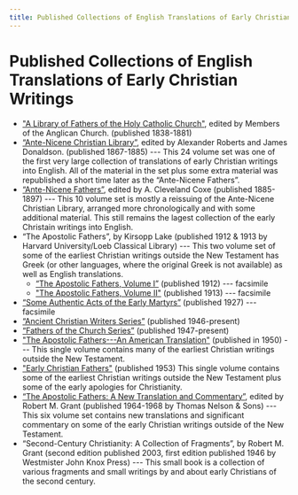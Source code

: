```yaml
---
title: Published Collections of English Translations of Early Christian Writings
---
```


# Published Collections of English Translations of Early Christian Writings

* ["A Library of Fathers of the Holy Catholic Church"](alibraryoffathers.html), edited by Members of the Anglican Church. (published 1838-1881) 
* [“Ante-Nicene Christian Library”](ancl.html), edited by Alexander Roberts and James Donaldson. (published 1867-1885) --- This 24 volume set was one of the first very large collection of translations of early Christian writings into English. All of the material in the set plus some extra material was republished a short time later as the “Ante-Nicene Fathers”.
* [“Ante-Nicene Fathers”](anf.html), edited by A. Cleveland Coxe (published 1885-1897) --- This 10 volume set is mostly a reissuing of the Ante-Nicene Christian Library, arranged more chronologically and with some additional material. This still remains the lagest collection of the early Christain writings into English.
* “The Apostolic Fathers”, by Kirsopp Lake (published 1912 & 1913 by Harvard University/Loeb Classical Library) --- This two volume set of some of the earliest Christian writings outside the New Testament has Greek (or other languages, where the original Greek is not available) as well as English translations.
  * [“The Apostolic Fathers, Volume I”](https://archive.org/details/apostolicfathers01lake) (published 1912) --- facsimile
  * ["The Apostolic Fathers, Volume II"](https://archive.org/details/apostolicfathers02lakeuoft) (published 1913) --- facsimile
* [“Some Authentic Acts of the Early Martyrs”](someauthenticactsoftheearlymartyrs.html) (published 1927) --- facsimile
* [“Ancient Christian Writers Series”](ancientchristianwriters.html) (published 1946-present)
* [“Fathers of the Church Series”](fathersofthechurch.html) (published 1947-present)
* ["The Apostolic Fathers---An American Translation"](goodspeedapostolicfathers.html) (published in 1950) --- This single volume contains many of the earliest Christian writings outside the New Testament.
* ["Early Christian Fathers"](ecf.html) (published 1953) This single volume contains some of the earliest Christian writings outside the New Testament plus some of the early apologies for Christianity.
* [“The Apostolic Fathers: A New Translation and Commentary”](apostolicfathersnewtranslationandcommentary.html), edited by Robert M. Grant (published 1964-1968 by Thomas Nelson & Sons) --- This six volume set contains new translations and significant commentary on some of the early Christian writings outside of the New Testament.
* “Second-Century Christianity: A Collection of Fragments”, by Robert M. Grant (second edition published 2003, first edition published 1946 by Westmister John Knox Press) --- This small book is a collection of various fragments and small writings by and about early Christians of the second century. 
